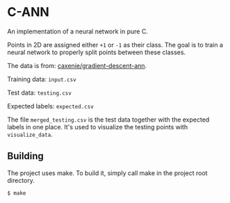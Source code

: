 # C-ANN

An implementation of a neural network in pure C.

Points in 2D are assigned either `+1` or `-1` as their class.
The goal is to train a neural network to properly split points between these classes.

The data is from: [caxenie/gradient-descent-ann](https://github.com/caxenie/gradient-descent-ann).

Training data: `input.csv`

Test data: `testing.csv`

Expected labels: `expected.csv`

The file `merged_testing.csv` is the test data together with the expected labels in one place. It's used to visualize the testing points with `visualize_data`.

## Building

The project uses make. To build it, simply call make in the project root directory.

```
$ make
```

